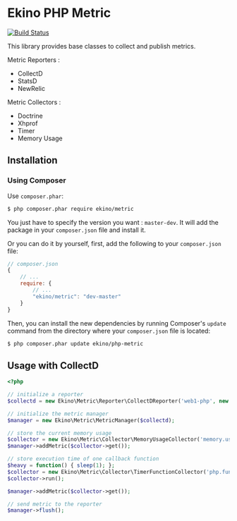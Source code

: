 Ekino PHP Metric
================

[![Build Status](https://secure.travis-ci.org/ekino/php-metric.png?branch=master)](http://travis-ci.org/ekino/php-metric)

This library provides base classes to collect and publish metrics.

Metric Reporters :

 - CollectD
 - StatsD
 - NewRelic

Metric Collectors :

 - Doctrine
 - Xhprof
 - Timer
 - Memory Usage

## Installation

### Using Composer

Use `composer.phar`:

```bash
$ php composer.phar require ekino/metric
```
You just have to specify the version you want : `master-dev`.
It will add the package in your `composer.json` file and install it.

Or you can do it by yourself, first, add the following to your `composer.json` file:

```js
// composer.json
{
    // ...
    require: {
        // ...
        "ekino/metric": "dev-master"
    }
}
```

Then, you can install the new dependencies by running Composer's ``update``
command from the directory where your ``composer.json`` file is located:

```bash
$ php composer.phar update ekino/php-metric
```


## Usage with CollectD

```php
<?php

// initialize a reporter
$collectd = new Ekino\Metric\Reporter\CollectDReporter('web1-php', new Ekino\Metric\Writer\UdpWriter('localhost', 25826));

// initialize the metric manager
$manager = new Ekino\Metric\MetricManager($collectd);

// store the current memory usage
$collector = new Ekino\Metric\Collector\MemoryUsageCollector('memory.usage.', true);
$manager->addMetric($collector->get());

// store execution time of one callback function
$heavy = function() { sleep(1); };
$collector = new Ekino\Metric\Collector\TimerFunctionCollector('php.function.heavy', $heavy);
$collector->run();

$manager->addMetric($collector->get());

// send metric to the reporter
$manager->flush();
```
